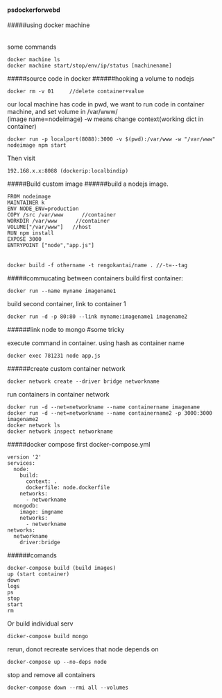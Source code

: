 #### psdockerforwebd
#####using docker machine
######
some commands
```
docker machine ls
docker machine start/stop/env/ip/status [machinename]
```

#####source code in docker
######hooking a volume to nodejs
```
docker rm -v 01     //delete container+value
```

our local machine has code in pwd, we want to run code in container machine, and set volume in /var/www/   
(image name=nodeimage) -w means change context(working dict in container)
```
docker run -p localport(8088):3000 -v $(pwd):/var/www -w "/var/www" nodeimage npm start
```
Then visit
```
192.168.x.x:8088 (dockerip:localbindip)
```
#####Build custom image
######build a nodejs image.
```
FROM nodeimage
MAINTAINER k
ENV NODE_ENV=production
COPY /src /var/www      //container
WORKDIR /var/www      //container
VOLUME["/var/www"]   //host
RUN npm install
EXPOSE 3000
ENTRYPOINT ["node","app.js"]
```
######
```
docker build -f othername -t rengokantai/name . //-t=--tag
```

#####commucating between containers
build first container:
```
docker run --name myname imagename1
```
build second container, link to container 1
```
docker run -d -p 80:80 --link myname:imagename1 imagename2
```
######link node to mongo
#some tricky

execute command in container. using hash as container name
```
docker exec 781231 node app.js
```

######create custom container network
```
docker network create --driver bridge networkname
```
run containers in container network
```
docker run -d --net=networkname --name containername imagename
docker run -d --net=networkname --name containername2 -p 3000:3000 imagename2
docker network ls
docker network inspect networkname
```

#####docker compose
first docker-compose.yml
```
version '2'
services:
  node:
    build:
      context: .
      dockerfile: node.dockerfile
    networks:
      - networkname
  mongodb:
    image: imgname
    networks:
      - networkname
networks:
  networkname
    driver:bridge
```
######comands
```
docker-compose build (build images)
up (start container)
down
logs
ps
stop
start
rm
```
Or build individual serv
```
dicker-compose build mongo
```
rerun, donot recreate services that node depends on
```
docker-compose up --no-deps node
```
stop and remove all containers
```
docker-compose down --rmi all --volumes
```

